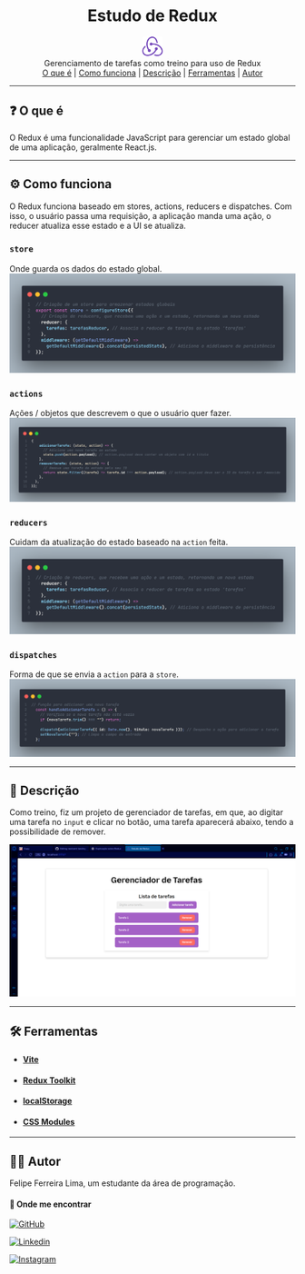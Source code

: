 <div align="center">
    <h1>Estudo de Redux</h1>
    <img src="/public/redux.svg" width="36">
</div>

<div align="center">
Gerenciamento de tarefas como treino para uso de Redux
</div>

<div align="center">
<a href="#-O-que-é">O que é</a> |
<a href="#">Como funciona</a> |
<a href="#">Descrição</a> |
<a href="#">Ferramentas</a> |
<a href="#">Autor</a>
</div>

****

## ❓ O que é

O Redux é uma funcionalidade JavaScript para gerenciar um estado global de uma aplicação, geralmente React.js.

****

## ⚙️ Como funciona
O Redux funciona baseado em stores, actions, reducers e dispatches. Com isso, o usuário passa uma requisição, a aplicação manda uma ação, o reducer atualiza esse estado e a UI se atualiza.

### <code>store</code>
Onde guarda os dados do estado global.
![Store](./src/assets/store.png)

### <code>actions</code>
Ações / objetos que descrevem o que o usuário quer fazer.
![Store](./src/assets/actions.png)

### <code>reducers</code>
Cuidam da atualização do estado baseado na <code>action</code> feita.
![Store](./src/assets/reducers.png)

### <code>dispatches</code>
Forma de que se envia a <code>action</code> para a <code>store</code>.
![Store](./src/assets/dispatch.png)

****

## 📝 Descrição

Como treino, fiz um projeto de gerenciador de tarefas, em que, ao digitar uma tarefa no <code>input</code> e clicar no botão, uma tarefa aparecerá abaixo, tendo a possibilidade de remover.

![IIII](./src/assets/project-screenshot.png)

****

## 🛠️ Ferramentas 

* #### [Vite](https://vite.dev/guide)
* #### [Redux Toolkit](https://redux-toolkit.js.org)
* #### [localStorage](https://www.w3schools.com/jsref/prop_win_localstorage.asp)
* #### [CSS Modules](https://github.com/css-modules/css-modules)

****

## 👨‍💻 Autor 
 
Felipe Ferreira Lima, um estudante da área de programação.

#### 📱 Onde me encontrar 


[![GitHub](https://img.shields.io/badge/felipeFerreiraffl-%23121011.svg?style=for-the-badge&logo=github&logoColor=white)](https://github.com/felipeFerreiraffl)

[![Linkedin](https://img.shields.io/badge/Felipe_Ferreira-0077B5?style=for-the-badge&logo=linkedin&logoColor=white)](https://www.linkedin.com/in/felipe-ferreira-959bb8271)

[![Instagram](https://img.shields.io/badge/felipe__ffl7-E4405F?style=for-the-badge&logo=instagram&logoColor=white)](https://www.instagram.com/felipe_ffl7)
